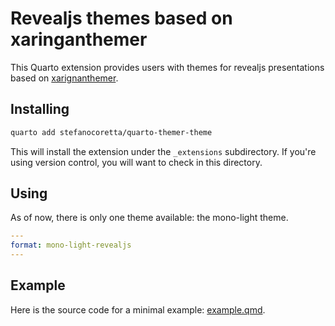 # Revealjs themes based on xaringanthemer

This Quarto extension provides users with themes for revealjs presentations based on [xarignanthemer](https://pkg.garrickadenbuie.com/xaringanthemer/index.html).

## Installing

```bash
quarto add stefanocoretta/quarto-themer-theme
```

This will install the extension under the `_extensions` subdirectory.
If you're using version control, you will want to check in this directory.

## Using

As of now, there is only one theme available: the mono-light theme.

```yaml
---
format: mono-light-revealjs
---
```

## Example

Here is the source code for a minimal example: [example.qmd](example.qmd).

